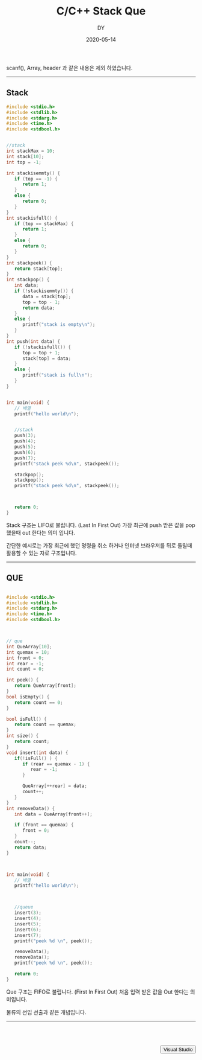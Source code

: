 ﻿---
layout: post
title:  "C/C++ Stack Que"
date:   2020-05-14
author: DY
comments: true
categories: C
---

scanf(), Array, header <include>과 같은 내용은 제외 하였습니다.

---

## Stack


~~~c++
#include <stdio.h>
#include <stdlib.h>
#include <stdarg.h>
#include <time.h>
#include <stdbool.h>


//stack
int stackMax = 10;
int stack[10];
int top = -1;

int stackisemmty() {
   if (top == -1) {
      return 1;
   }
   else {
      return 0;
   }
}
int stackisfull() {
   if (top == stackMax) {
      return 1;
   }
   else {
      return 0;
   }
}
int stackpeek() {
   return stack[top];
}
int stackpop() {
   int data;
   if (!stackisemmty()) {
      data = stack[top];
      top = top - 1;
      return data;
   }
   else {
      printf("stack is empty\n");
   }
}
int push(int data) {
   if (!stackisfull()) {
      top = top + 1;
      stack[top] = data;
   }
   else {
      printf("stack is full\n");
   }
}


int main(void) {
   // 배열
   printf("hello world\n");


   //stack
   push(3);
   push(4);
   push(5);
   push(6);
   push(7);
   printf("stack peek %d\n", stackpeek());

   stackpop();
   stackpop();
   printf("stack peek %d\n", stackpeek());



   return 0;
}
~~~

Stack 구조는 LIFO로 불립니다. (Last In First Out) 가장 최근에 push 받은 값을 pop했을때 
out 한다는 의미 입니다. 

간단한 예시로는 가장 최근에 했던 명령을 취소 하거나 인터넷 브라우저를 뒤로 돌릴때 활용할 수 있는
자료 구조입니다. 

---




## QUE

~~~ c++

#include <stdio.h>
#include <stdlib.h>
#include <stdarg.h>
#include <time.h>
#include <stdbool.h>



// que
int QueArray[10];
int quemax = 10;
int front = 0;
int rear = -1;
int count = 0;

int peek() {
   return QueArray[front];
}
bool isEmpty() {
   return count == 0;
}

bool isFull() {
   return count == quemax;
}
int size() {
   return count;
}
void insert(int data) {
   if(!isFull() ) {
      if (rear == quemax - 1) {
         rear = -1;
      }

      QueArray[++rear] = data;
      count++;
   }
}
int removeData() {
   int data = QueArray[front++];

   if (front == quemax) {
      front = 0;
   }
   count--;
   return data;
}



int main(void) {
   // 배열
   printf("hello world\n");



   //queue
   insert(3);
   insert(4);
   insert(5);
   insert(6);
   insert(7);
   printf("peek %d \n", peek());

   removeData();
   removeData();
   printf("peek %d \n", peek());

   return 0;
}

~~~

Que 구조는  FIFO로 불립니다. (First In First Out) 처음 입력 받은 값을 Out 한다는 의미입니다.

물류의 선입 선출과 같은 개념입니다.

---


<div style="height: 50px;"></div>
<div style="float: right;">
  <button onclick="location.href='https://visualstudio.microsoft.com/ko/vs/features/cplusplus/' ">Visual Studio</button> 
</div>
